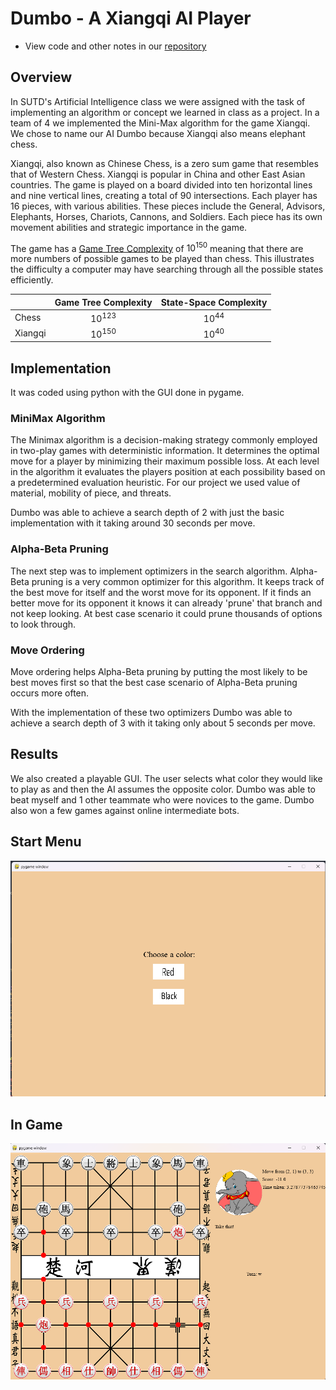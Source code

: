 # Dumbo - A Xiangqi AI Player

* View code and other notes in our [repository](https://github.com/Peyton-Smith05/AI-project)

## Overview

In SUTD's Artificial Intelligence class we were assigned with the task of implementing an algorithm or concept we learned in class as a project. In a team of 4 we implemented the Mini-Max algorithm for the game Xiangqi. We chose to name our AI Dumbo because Xiangqi also means elephant chess. 

Xiangqi, also known as Chinese Chess, is a zero sum game that resembles that of Western Chess. Xiangqi is popular in China and other East Asian countries. The game is played on a board divided into ten horizontal lines and nine vertical lines, creating a total of 90 intersections. Each player has 16 pieces, with various abilities. These pieces include the General, Advisors, Elephants, Horses, Chariots, Cannons, and Soldiers. Each piece has its own movement abilities and strategic importance in the game. 

The game has a [Game Tree Complexity](https://en.wikipedia.org/wiki/Game_complexity) of ${10^{150}}$ meaning that there are more numbers of possible games to be played than chess. This illustrates the difficulty a computer may have searching through all the possible states efficiently.

<center>

|           | Game Tree Complexity  | State-Space Complexity |
| :---      |      :---:            |      :---:             |
| Chess     | ${10^{123}}$          | ${10^{44}}$            |
| Xiangqi   | ${10^{150}}$          | ${10^{40}}$            |

</center>

## Implementation

It was coded using python with the GUI done in pygame. 

### MiniMax Algorithm

The Minimax algorithm is a decision-making strategy commonly employed in two-play games with deterministic information. It determines the optimal move for a player by minimizing their maximum possible loss. At each level in the algorithm it evaluates the players position at each possibility based on a predetermined evaluation heuristic. For our project we used value of material, mobility of piece, and threats. 

Dumbo was able to achieve a search depth of 2 with just the basic implementation with it taking around 30 seconds per move. 

### Alpha-Beta Pruning

The next step was to implement optimizers in the search algorithm. Alpha-Beta pruning is a very common optimizer for this algorithm. It keeps track of the best move for itself and the worst move for its opponent. If it finds an better move for its opponent it knows it can already 'prune' that branch and not keep looking. At best case scenario it could prune thousands of options to look through. 

### Move Ordering

Move ordering helps Alpha-Beta pruning by putting the most likely to be best moves first so that the best case scenario of Alpha-Beta pruning occurs more often. 

With the implementation of these two optimizers Dumbo was able to achieve a search depth of 3 with it taking only about 5 seconds per move. 

## Results

We also created a playable GUI. The user selects what color they would like to play as and then the AI assumes the opposite color. Dumbo was able to beat myself and 1 other teammate who were novices to the game. Dumbo also won a few games against online intermediate bots. 

<body>
<div class="cont">
  <div class="image-container">
    <div class="image-wrapper">
      <h2>Start Menu</h2>
      <img src="../../assets/dumbo_start.png" alt="Start Menu">  
    </div>
    <div class="image-wrapper">
      <h2>In Game</h2>
      <img src="../../assets/dumbo_ingame.png" alt="In game">
    </div>
  </div>
</div>
</body>
